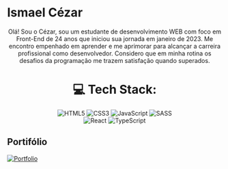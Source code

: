 # Ismael Cézar
<div align="center">
Olá! Sou o Cézar, sou um estudante de desenvolvimento WEB com foco em Front-End de 24 anos que iniciou sua jornada em janeiro de 2023.
Me encontro empenhado em aprender e me aprimorar para alcançar a carreira profissional como desenvolvedor. 
Considero que em minha rotina os desafios da programação me trazem satisfação quando superados.

# 💻 Tech Stack:
![HTML5](https://img.shields.io/badge/html5-%23E34F26.svg?style=for-the-badge&logo=html5&logoColor=white)
![CSS3](https://img.shields.io/badge/css3-%231572B6.svg?style=for-the-badge&logo=css3&logoColor=white)
![JavaScript](https://img.shields.io/badge/javascript-%23323330.svg?style=for-the-badge&logo=javascript&logoColor=%23F7DF1E)
![SASS](https://img.shields.io/badge/SASS-hotpink.svg?style=for-the-badge&logo=SASS&logoColor=white)<br />
![React](https://img.shields.io/badge/react-%2320232a.svg?style=for-the-badge&logo=react&logoColor=%2361DAFB)
![TypeScript](https://img.shields.io/badge/typescript-%23007ACC.svg?style=for-the-badge&logo=typescript&logoColor=white)

</div>


## Portifólio
[![Portfolio](https://img.shields.io/badge/portfolio-161637?style=for-the-badge&logo=polkadot&logoColor=00e5ff)](https://portifolio-4tgwxbp92-ismaelczar.vercel.app/)

